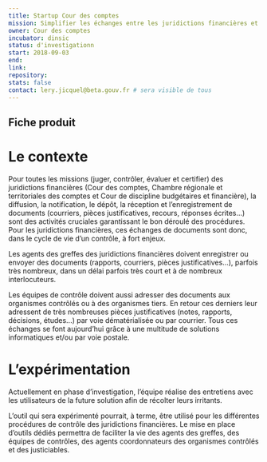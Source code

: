 ```yaml
---
title: Startup Cour des comptes
mission: Simplifier les échanges entre les juridictions financières et ses interlocuteurs. En investissant dans ce produit la Cour des comptes cherche à supprimer les irritants rencontrés par les agents des organismes contrôlés et des juridictions financières durant les procédures de contrôle.»
owner: Cour des comptes
incubator: dinsic
status: d'investigationn
start: 2018-09-03
end: 
link:
repository:
stats: false
contact: lery.jicquel@beta.gouv.fr # sera visible de tous
---
```


## Fiche produit

# Le contexte
Pour toutes les missions (juger, contrôler, évaluer et certifier) des juridictions financières (Cour des comptes, Chambre régionale et territoriales des comptes et Cour de discipline budgétaires et financière), la diffusion, la notification, le dépôt, la réception et l’enregistrement de documents (courriers, pièces justificatives, recours, réponses écrites…) sont des activités cruciales garantissant le bon déroulé des procédures. Pour les juridictions financières, ces échanges de documents sont donc, dans le cycle de vie d’un contrôle, à fort enjeux.

Les agents des greffes des juridictions financières doivent enregistrer ou envoyer des documents (rapports, courriers, pièces justificatives…), parfois très nombreux, dans un délai parfois très court et à de nombreux interlocuteurs.

Les équipes de contrôle doivent aussi adresser des documents aux organismes contrôlés ou à des organismes tiers. En retour ces derniers leur adressent de très nombreuses pièces justificatives (notes, rapports, décisions, études...) par voie dématérialisée ou par courrier. 
Tous ces échanges se font aujourd’hui grâce à une multitude de solutions informatiques et/ou par voie postale.

# L’expérimentation
Actuellement en phase d’investigation, l’équipe réalise des entretiens avec les utilisateurs de la future solution afin de récolter leurs irritants.

L’outil qui sera expérimenté pourrait, à terme, être utilisé pour les différentes procédures de contrôle des juridictions financières. Le mise en place d’outils dédiés permettra de faciliter la vie des agents des greffes, des équipes de contrôles, des agents coordonnateurs des organismes contrôlés et des justiciables.

